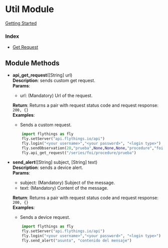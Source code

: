 # Util Module
[Getting Started](https://github.com/flythings/python)

### Index
* [Get Request](#api_get_request)

## Module Methods 
- <a name="api_get_request"></a>**api_get_request**([String] url)    
    **Description**: sends custom get request.   
    **Params**:    
    - url: (Mandatory) Url of the request.    
    
    **Return**: Returns a pair with request status code and request response:      
    ```200, {}```        
    **Examples**:   
    * Sends a custom request.  
    ```PYTHON  
        import flythings as fly   
        fly.setServer("api.flythings.io/api")    
        fly.login("<your username>","<your password>", "<login type>")    
        fly.sendObservation(20,"prueba",None,None,None,"procedure","foi")    
        fly.api_get_request("/series/foi/procedure/prueba")    
    ```  
    
- <a name="send_device_alert"></a>**send_alert**([String] subject, [String] text)    
    **Description**: sends a device alert.   
    **Params**:    
    - subject: (Mandatory) Subject of the message.    
    - text: (Mandatory) Content of the message.    
    
    **Return**: Returns a pair with request status code and request response:      
    ```200, {}```       
    **Examples**:   
    * Sends a device request.  
    ```PYTHON  
        import flythings as fly   
        fly.setServer("api.flythings.io/api")    
        fly.login("<your username>","<your password>", "<login type>")    
        fly.send_alert("asunto", "contenido del mensaje")    
    ```  